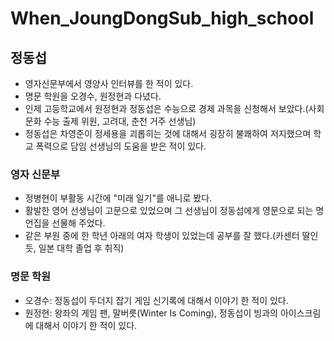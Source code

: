 # When_JoungDongSub_high_school

## 정동섭

- 영자신문부에서 영양사 인터뷰를 한 적이 있다.
- 명문 학원을 오경수, 원정현과 다녔다.
- 인제 고등학교에서 원정현과 정동섭은  수능으로 경제 과목을 신청해서 보았다.(사회 문화 수능 출제 위원, 고려대, 춘천 거주 선생님)
- 정동섭은 차영준이 정세용을 괴롭히는 것에 대해서 굉장히 불쾌하여 저지했으며 학교 폭력으로 담임 선생님의 도움을 받은 적이 있다.

### 영자 신문부

- 정병현이 부활동 시간에 "미래 일기"를 애니로 봤다.
- 활발한 영어 선생님이 고문으로 있었으며 그 선생님이 정동섭에게 영문으로 되는 명언집을 선물해 주었다.
- 같은 부원 중에 한 학년 아래의 여자 학생이 있었는데 공부를 잘 했다.(카센터 딸인듯, 일본 대학 졸업 후 취직)

### 명문 학원

- 오경수: 정동섭이 두더지 잡기 게임 신기록에 대해서 이야기 한 적이 있다.
- 원정현: 왕좌의 게임 팬, 말버릇(Winter Is Coming), 정동섭이 빙과의 아이스크림에 대해서 이야기 한 적이 있다.
